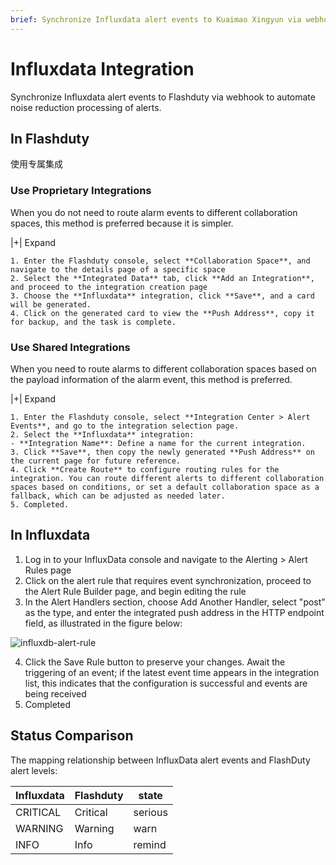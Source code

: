 ```yaml
---
brief: Synchronize Influxdata alert events to Kuaimao Xingyun via webhook to automate noise reduction processing of alerts
---
```


# Influxdata Integration

Synchronize Influxdata alert events to Flashduty via webhook to automate noise reduction processing of alerts.

## In Flashduty
使用专属集成

### Use Proprietary Integrations

When you do not need to route alarm events to different collaboration spaces, this method is preferred because it is simpler.

|+| Expand

    1. Enter the Flashduty console, select **Collaboration Space**, and navigate to the details page of a specific space
    2. Select the **Integrated Data** tab, click **Add an Integration**, and proceed to the integration creation page
    3. Choose the **Influxdata** integration, click **Save**, and a card will be generated.
    4. Click on the generated card to view the **Push Address**, copy it for backup, and the task is complete.

### Use Shared Integrations

When you need to route alarms to different collaboration spaces based on the payload information of the alarm event, this method is preferred.

|+| Expand

    1. Enter the Flashduty console, select **Integration Center > Alert Events**, and go to the integration selection page.
    2. Select the **Influxdata** integration:
    - **Integration Name**: Define a name for the current integration.
    3. Click **Save**, then copy the newly generated **Push Address** on the current page for future reference.
    4. Click **Create Route** to configure routing rules for the integration. You can route different alerts to different collaboration spaces based on conditions, or set a default collaboration space as a fallback, which can be adjusted as needed later.
    5. Completed.

## In Influxdata

1. Log in to your InfluxData console and navigate to the Alerting > Alert Rules page
2. Click on the alert rule that requires event synchronization, proceed to the Alert Rule Builder page, and begin editing the rule
3. In the Alert Handlers section, choose Add Another Handler, select "post" as the type, and enter the integrated push address in the HTTP endpoint field, as illustrated in the figure below:

![influxdb-alert-rule](https://fcdoc.github.io/img/zh/zOee-vdaCq3Qhon3O8iOhQF-zC2yV8gKyGQo-mcDFKE.avif)

4. Click the Save Rule button to preserve your changes. Await the triggering of an event; if the latest event time appears in the integration list, this indicates that the configuration is successful and events are being received
5. Completed

## Status Comparison

The mapping relationship between InfluxData alert events and FlashDuty alert levels:

| Influxdata |  Flashduty  | state |
| ---------- | -------- | ---- |
| CRITICAL   | Critical | serious |
| WARNING    | Warning  | warn |
| INFO       | Info     | remind |